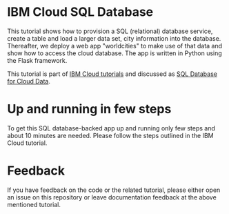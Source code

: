 # IBM Cloud SQL Database
This tutorial shows how to provision a SQL (relational) database service, create a table and load a larger data set, city information into the database. Thereafter, we deploy a web app "worldcities" to make use of that data and show how to access the cloud database. The app is written in Python using the Flask framework.

This tutorial is part of [IBM Cloud tutorials](https://cloud.ibm.com/docs/tutorials?topic=solution-tutorials-tutorials) and discussed as [SQL Database for Cloud Data](https://cloud.ibm.com/docs/tutorials?topic=solution-tutorials-sql-database).

# Up and running in few steps
To get this SQL database-backed app up and running only few steps and about 10 minutes are needed. Please follow the steps outlined in the IBM Cloud tutorial.
 
# Feedback
If you have feedback on the code or the related tutorial, please either open an issue on this repository or leave documentation feedback at the above mentioned tutorial.
